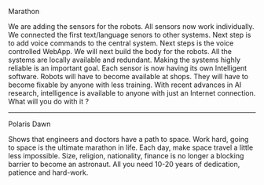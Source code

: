 Marathon

We are adding the sensors for the robots. 
All sensors now work individually. We connected the first text/language 
senors to other systems. Next step is to add voice commands to the central system.
Next steps is the voice controlled WebApp. 
We will next build the body for the robots. All the systems are locally available and redundant.
Making the systems highly reliable is an important goal. 
Each sensor is now having its own Intelligent software. 
Robots will have to become available at shops. They will have to become 
fixable by anyone with less training.
With recent advances in AI research, intelligence is available to anyone with just an Internet connection.
What will you do with it ?

---

Polaris Dawn

Shows that engineers and doctors have a path to space. Work hard, 
going to space is the ultimate marathon in life. 
Each day, make space travel a little less impossible.
Size, religion, nationality, finance is no longer a blocking barrier
to become an astronaut. All you need 10-20 years of dedication, patience and hard-work.



